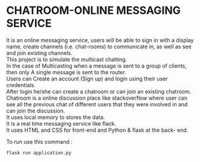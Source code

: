 # CHATROOM-ONLINE MESSAGING SERVICE
It is an online messaging service, users will be able to sign in with a display name, create channels (i.e. chat-rooms) to communicate in, as well as see and join existing channels.  
This project is to simulate the multicast chatting.  
In the case of Multicasting when a message is sent to a group of clients, then only A single message is sent to the
router.  
Users can Create an account (Sign up) and login using their user credentials.  
After login he/she can create a chatroom or can join an existing chatroom.  
Chatroom is a online discussion place like stackoverflow where user can see all the previous chat of different users that they were involved in and can join the discussion.  
It uses local memory to stores the data.  
It is a real time messaging service like flack.  
It uses HTML and CSS for front-end and Python & flask at the back-
end.  

To run use this command :

    flask run application.py
